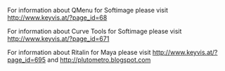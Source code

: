 For information about QMenu for Softimage please visit http://www.keyvis.at/?page_id=68


For information about Curve Tools for Softimage please visit http://www.keyvis.at/?page_id=671

For information about Ritalin for Maya please visit http://www.keyvis.at/?page_id=695
and http://plutometro.blogspot.com